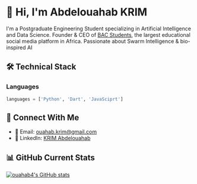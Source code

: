 # 👋 Hi, I'm Abdelouahab KRIM

I'm a Postgraduate Engineering Student specializing in Artificial Intelligence and Data Science. Founder & CEO of [BAC Students](https://github.com/BAC-Students), the largest educational social media platform in Africa. Passionate about Swarm Intelligence & bio-inspired AI


## 🛠️ Technical Stack
### Languages
```python
languages = ['Python', 'Dart', 'JavaSciprt']
```


## 🔗 Connect With Me

- 📧 Email: ouahab.krim@gmail.com
- 💼 LinkedIn: [KRIM Abdelouahab](https://www.linkedin.com/in/abdelouahab-krim/)

## 📊 GitHub Current Stats


[![ouahab4's GitHub stats](https://github-readme-stats.vercel.app/api/top-langs?username=ouahab4&theme=dark&show_icons=true)](https://github.com/ouahab4)


